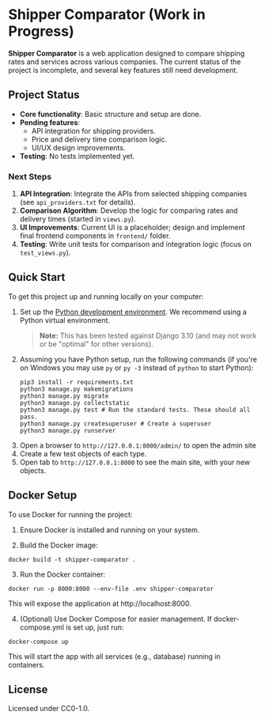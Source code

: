 # Shipper Comparator (Work in Progress)

**Shipper Comparator** is a web application designed to compare shipping rates and services across various companies. The current status of the project is incomplete, and several key features still need development.

## Project Status

- **Core functionality**: Basic structure and setup are done.
- **Pending features**:
  - API integration for shipping providers.
  - Price and delivery time comparison logic.
  - UI/UX design improvements.
- **Testing**: No tests implemented yet.
  
### Next Steps
1. **API Integration**: Integrate the APIs from selected shipping companies (see `api_providers.txt` for details).
2. **Comparison Algorithm**: Develop the logic for comparing rates and delivery times (started in `views.py`).
3. **UI Improvements**: Current UI is a placeholder; design and implement final frontend components in `frontend/` folder.
4. **Testing**: Write unit tests for comparison and integration logic (focus on `test_views.py`).


## Quick Start

To get this project up and running locally on your computer:
1. Set up the [Python development environment](https://developer.mozilla.org/en-US/docs/Learn/Server-side/Django/development_environment).
   We recommend using a Python virtual environment.
   > **Note:** This has been tested against Django 3.10 (and may not work or be "optimal" for other versions).
1. Assuming you have Python setup, run the following commands (if you're on Windows you may use `py` or `py -3` instead of `python` to start Python):
   ```
   pip3 install -r requirements.txt
   python3 manage.py makemigrations
   python3 manage.py migrate
   python3 manage.py collectstatic
   python3 manage.py test # Run the standard tests. These should all pass.
   python3 manage.py createsuperuser # Create a superuser
   python3 manage.py runserver
   ```
1. Open a browser to `http://127.0.0.1:8000/admin/` to open the admin site
1. Create a few test objects of each type.
1. Open tab to `http://127.0.0.1:8000` to see the main site, with your new objects.

## Docker Setup
To use Docker for running the project:

1. Ensure Docker is installed and running on your system.

2. Build the Docker image:
```
docker build -t shipper-comparator .

```

3. Run the Docker container:
```
docker run -p 8000:8000 --env-file .env shipper-comparator

```
This will expose the application at http://localhost:8000.

4. (Optional) Use Docker Compose for easier management. If docker-compose.yml is set up, just run:
```
docker-compose up

```
This will start the app with all services (e.g., database) running in containers.


## License
Licensed under CC0-1.0.